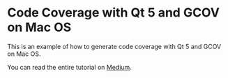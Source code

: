 # Code Coverage with Qt 5 and GCOV on Mac OS

This is an example of how to generate code coverage with Qt 5 and GCOV on Mac OS.

You can read the entire tutorial on [Medium](https://medium.com/@kelvin_sp/generating-code-coverage-with-qt-5-and-gcov-on-mac-os-4999857f4676).

